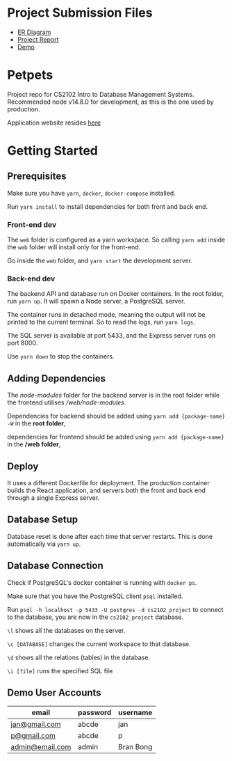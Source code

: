 
# Project Submission Files

* [ER Diagram](docs/report/er_diagram.png)
* [Project Report](docs/report/main.pdf)
* [Demo](docs/demo-video.mp4)

# Petpets

Project repo for CS2102 Intro to Database Management Systems.
Recommended node v14.8.0 for development, as this is the one used by production.

Application website resides [here](https://petpets.herokuapp.com/)

# Getting Started

## Prerequisites

Make sure you have `yarn`, `docker`, `docker-compose` installed.

Run `yarn install` to install dependencies for both front and back end.

### Front-end dev

The `web` folder is configured as a yarn workspace. So calling `yarn add`
inside the `web` folder will install only for the front-end.

Go inside the `web` folder, and `yarn start` the development server.

### Back-end dev

The backend API and database run on Docker containers. In the root folder,
run `yarn up`. It will spawn a Node server, a PostgreSQL server.

The container runs in detached mode, meaning the output will not be printed
to the current terminal. So to read the logs, run `yarn logs`.

The SQL server is available at port 5433, and the Express server runs on port 8000.

Use `yarn down` to stop the containers.

## Adding Dependencies

The *node-modules* folder for the backend server is in the root folder while the frontend utilises */web/node-modules*.

Dependencies for backend should be added using `yarn add {package-name} -W` in the **root folder**, 

dependencies for frontend should be added using `yarn add {package-name}` in the **/web folder**, 


## Deploy

It uses a different Dockerfile for deployment. The production container builds the React
application, and servers both the front and back end through a single Express server.


## Database Setup

Database reset is done after each time that server restarts. This is done automatically via
`yarn up`. 


## Database Connection

Check if PostgreSQL's docker container is running with `docker ps`.

Make sure that you have the PostgreSQL client `psql` installed.

Run `psql -h localhost -p 5433 -U postgres -d cs2102_project` to connect to the database, you are now in the `cs2102_project` database.

`\l` shows all the databases on the server.

`\c [DATABASE]` changes the current workspace to that database.

`\d` shows all the relations (tables) in the database.

`\i [file]` runs the specified SQL file



## Demo User Accounts

| email           | password | username  |
| --------------- | -------- | --------- |
| jan@gmail.com   | abcde    | jan       |
| p@gmail.com     | abcde    | p         |
| admin@email.com | admin    | Bran Bong |




